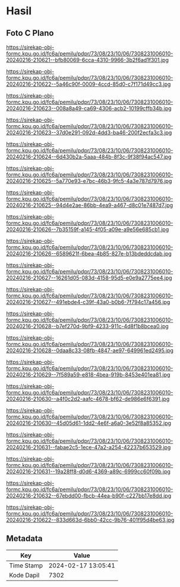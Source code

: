 # Hasil

## Foto C Plano

https://sirekap-obj-formc.kpu.go.id/fc6a/pemilu/pdpr/73/08/23/10/06/7308231006010-20240216-210621--bfb80069-6cca-4310-9966-3b2f6ad1f301.jpg

https://sirekap-obj-formc.kpu.go.id/fc6a/pemilu/pdpr/73/08/23/10/06/7308231006010-20240216-210622--5a46c90f-0009-4ccd-85d0-c7f171d49cc3.jpg

https://sirekap-obj-formc.kpu.go.id/fc6a/pemilu/pdpr/73/08/23/10/06/7308231006010-20240216-210623--008a8a49-ca69-4306-acb2-10199cffb34b.jpg

https://sirekap-obj-formc.kpu.go.id/fc6a/pemilu/pdpr/73/08/23/10/06/7308231006010-20240216-210623--37d0e291-092d-4dd3-ba46-200f2ecfa3c3.jpg

https://sirekap-obj-formc.kpu.go.id/fc6a/pemilu/pdpr/73/08/23/10/06/7308231006010-20240216-210624--6d430b2a-5aaa-484b-8f3c-9f38f94ac547.jpg

https://sirekap-obj-formc.kpu.go.id/fc6a/pemilu/pdpr/73/08/23/10/06/7308231006010-20240216-210625--5a770e93-e7bc-46b3-9fc5-4a3e787d7976.jpg

https://sirekap-obj-formc.kpu.go.id/fc6a/pemilu/pdpr/73/08/23/10/06/7308231006010-20240216-210625--94d4e2ae-86bb-4ea9-a467-d8c01e7487d7.jpg

https://sirekap-obj-formc.kpu.go.id/fc6a/pemilu/pdpr/73/08/23/10/06/7308231006010-20240216-210626--7b35159f-a145-4f05-a09e-a9e56e685cb1.jpg

https://sirekap-obj-formc.kpu.go.id/fc6a/pemilu/pdpr/73/08/23/10/06/7308231006010-20240216-210626--6589621f-6bea-4b85-827e-b13bdeddcdab.jpg

https://sirekap-obj-formc.kpu.go.id/fc6a/pemilu/pdpr/73/08/23/10/06/7308231006010-20240216-210627--16261d05-083d-4158-95d5-e0e9a2775ee4.jpg

https://sirekap-obj-formc.kpu.go.id/fc6a/pemilu/pdpr/73/08/23/10/06/7308231006010-20240216-210627--491ebde4-c39f-43a0-b0b6-7f794c17a456.jpg

https://sirekap-obj-formc.kpu.go.id/fc6a/pemilu/pdpr/73/08/23/10/06/7308231006010-20240216-210628--b7ef270d-9bf9-4233-911c-4d8f1b8bcea0.jpg

https://sirekap-obj-formc.kpu.go.id/fc6a/pemilu/pdpr/73/08/23/10/06/7308231006010-20240216-210628--0daa8c33-08fb-4847-ae97-649961ed2495.jpg

https://sirekap-obj-formc.kpu.go.id/fc6a/pemilu/pdpr/73/08/23/10/06/7308231006010-20240216-210629--7f589a59-e818-4bea-919b-8453e401ea81.jpg

https://sirekap-obj-formc.kpu.go.id/fc6a/pemilu/pdpr/73/08/23/10/06/7308231006010-20240216-210630--a4f0c2d2-aafc-4678-bf62-de986e6f6391.jpg

https://sirekap-obj-formc.kpu.go.id/fc6a/pemilu/pdpr/73/08/23/10/06/7308231006010-20240216-210630--45d05d61-1dd2-4e6f-a6a0-3e52f8a85352.jpg

https://sirekap-obj-formc.kpu.go.id/fc6a/pemilu/pdpr/73/08/23/10/06/7308231006010-20240216-210631--fabae2c5-1ece-47a2-a254-42237b653529.jpg

https://sirekap-obj-formc.kpu.go.id/fc6a/pemilu/pdpr/73/08/23/10/06/7308231006010-20240216-210631--19a28ff8-d0d6-4369-a89c-6999cc60f09b.jpg

https://sirekap-obj-formc.kpu.go.id/fc6a/pemilu/pdpr/73/08/23/10/06/7308231006010-20240216-210632--67ebdd00-fbcb-44ea-b90f-c227bb17e8dd.jpg

https://sirekap-obj-formc.kpu.go.id/fc6a/pemilu/pdpr/73/08/23/10/06/7308231006010-20240216-210622--833d663d-6bb0-42cc-9b76-401f95d4be63.jpg


## Metadata

| Key        | Value               |
| ---------- | ------------------- |
| Time Stamp | 2024-02-17 13:05:41 |
| Kode Dapil | 7302                |



